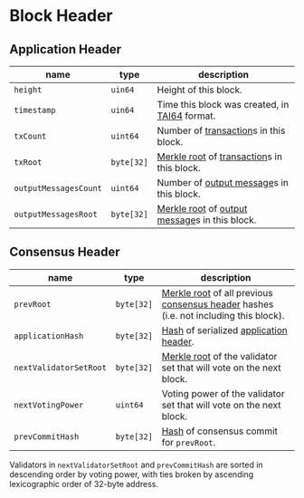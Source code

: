 # Block Header

## Application Header

name                 | type       | description
---------------------|------------|-----------------------------------------------------------------------------------------------------
`height`             | `uin64`    | Height of this block.
`timestamp`          | `uin64`    | Time this block was created, in [TAI64](https://cr.yp.to/libtai/tai64.html) format.
`txCount`            | `uint64`   | Number of [transaction](./tx_format.md#transaction)s in this block.
`txRoot`             | `byte[32]` | [Merkle root](./cryptographic_primitives.md#binary-merkle-tree) of [transaction](./tx_format.md#transaction)s in this block.
`outputMessagesCount`|`uint64`| Number of [output message](./tx_format.md#outputmessage)s in this block.
`outputMessagesRoot` | `byte[32]` | [Merkle root](./cryptographic_primitives.md#binary-merkle-tree) of [output message](./tx_format.md#outputmessage)s in this block.

## Consensus Header

name                   | type       | description
-----------------------|------------|-----------------------------------------------------------------------------------------------------------------------
`prevRoot`           | `byte[32]` | [Merkle root](./cryptographic_primitives.md#binary-merkle-tree) of all previous [consensus header](#consensus-header) hashes (i.e. not including this block).
`applicationHash`      | `byte[32]` | [Hash](./cryptographic_primitives.md#hashing) of serialized [application header](#application-header).
`nextValidatorSetRoot` | `byte[32]` | [Merkle root](./cryptographic_primitives.md#binary-merkle-tree) of the validator set that will vote on the next block.
`nextVotingPower`      | `uint64`   | Voting power of the validator set that will vote on the next block.
`prevCommitHash`       | `byte[32]` | [Hash](./cryptographic_primitives.md#hashing) of consensus commit for `prevRoot`.

Validators in `nextValidatorSetRoot` and `prevCommitHash` are sorted in descending order by voting power, with ties broken by ascending lexicographic order of 32-byte address.
